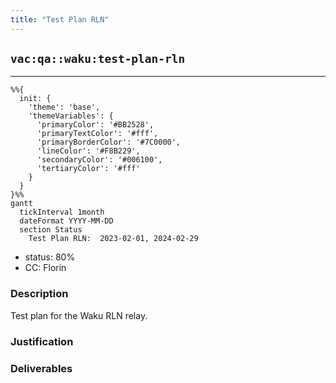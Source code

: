 ```yaml
---
title: "Test Plan RLN"
---
```

## `vac:qa::waku:test-plan-rln`
---

```mermaid
%%{ 
  init: { 
    'theme': 'base', 
    'themeVariables': { 
      'primaryColor': '#BB2528', 
      'primaryTextColor': '#fff', 
      'primaryBorderColor': '#7C0000', 
      'lineColor': '#F8B229', 
      'secondaryColor': '#006100', 
      'tertiaryColor': '#fff' 
    } 
  } 
}%%
gantt
  tickInterval 1month
  dateFormat YYYY-MM-DD 
  section Status
    Test Plan RLN:  2023-02-01, 2024-02-29
```

- status: 80%
- CC: Florin

### Description

Test plan for the Waku RLN relay.


### Justification


### Deliverables

